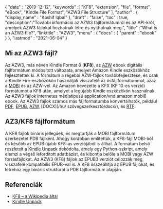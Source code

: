 {
  "date" : "2019-12-12",
  "keywords" :[ "KF8", "extension", "file", "format", "eBook", "Kindle File Format", "AZW3 File Structure" ],
  "author" : {
    "display_name" : "Kashif Iqbal"
},
  "draft" : "false",
  "toc" : true,
  "description":"További információ az AZW3 fájlformátumról és az API-król, amelyek AZW3 fájlokat hozhatnak létre és nyithatnak meg.",
  "title" :"What is an AZW3 file?",
  "linktitle" : "AZW3",
  "menu" : {
    "docs" : {
      "parent" : "ebook"
}
},
  "lastmod" : "2021-06-04"
}

## Mi az AZW3 fájl?

Az AZW3, más néven Kindle Format 8 (**KF8**), az [AZW](/hu/ebook/azw/) ebook digitális fájlformátum módosított változata, amelyet Amazon Kindle eszközökhöz fejlesztettek ki. A formátum a régebbi AZW-fájlok továbbfejlesztése, és csak a Kindle Fire-eszközökön használják visszafelé az ősfájlformátummal, azaz a [MOBI](/hu/ebook/mobi/) és az AZW-vel. Az Amazon bevezette a KFX (KF 10-es verzió) formátumot a KF8 után, amelyet a legújabb Kindle eszközökön használnak. Az AZW3 fájlok internetes médiatípusú application/vnd.amazon.mobi8-ebook. Az AZW3 fájlok számos más fájlformátumba konvertálhatók, például [PDF](/hu/pdf/), [EPUB](/hu/ebook/epub/), [AZW](/hu/ebook/azw/), [DOCX](/hu/ szövegszerkesztő/docx/), és [RTF](/hu/word-processing/rtf/).

## AZ3/KF8 fájlformátum ##

A KF8 fájlok bináris jellegűek, és megtartják a MOBI fájlformátum szerkezetét PDB fájlként. Ahogy korábban említettük, a KF8-fájl MOBI-ból és később az EPUB újabb KF8-as verziójából is állhat. A formátum belső részleteit a [Kindle Unpack](https://github.com/kevinhendricks/KindleUnpack) dekódolta, amely egy Python-szkript, amely elemzi a végső lefordított adatbázist, és kibontja belőle a MOBI vagy AZW forrásfájlokat. Az AZW3 (KF8) fájlok az EPUB3 verziót célozzák meg, visszafelé kompatibilis EPUB-val is. A KF8 összeállítja az EPUB fájlokat, és létrehoz egy bináris struktúrát a PDB fájlformátum alapján.

## Referenciák ##

* [KF8 – a Wikipedia által](https://en.wikipedia.org/wiki/Kindle_File_Format)
* [Kindle Unpack](https://github.com/kevinhendricks/KindleUnpack)

